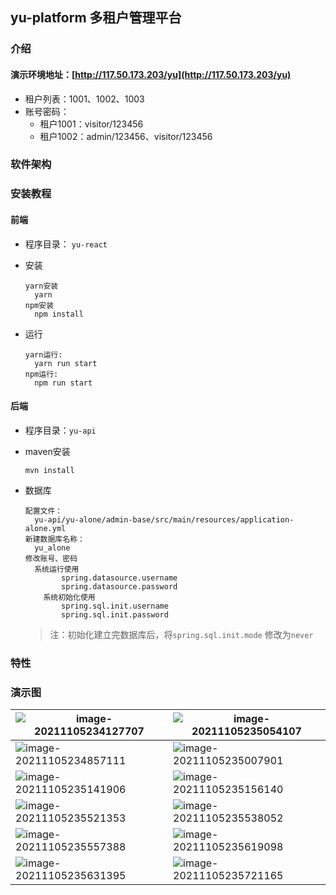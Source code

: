 ## yu-platform 多租户管理平台

### 介绍

#### **演示环境地址**：[http://117.50.173.203/yu](http://117.50.173.203/yu)

* 租户列表：1001、1002、1003
* 账号密码：
  * 租户1001：visitor/123456
  * 租户1002：admin/123456、visitor/123456

### 软件架构

### 安装教程

#### 前端

* 程序目录：	`yu-react`

* 安装

  ```shell
  yarn安装
  	yarn
  npm安装
  	npm install
  ```

* 运行

  ```shell
  yarn运行:
  	yarn run start
  npm运行:
  	npm run start
  ```
#### 后端

* 程序目录：`yu-api`

* maven安装

  ```shell
  mvn install
  ```

* 数据库

  ```
  配置文件：
  	yu-api/yu-alone/admin-base/src/main/resources/application-alone.yml
  新建数据库名称：
  	yu_alone
  修改账号、密码
  	系统运行使用
          spring.datasource.username
          spring.datasource.password
      系统初始化使用
          spring.sql.init.username
          spring.sql.init.password
  ```

  > 注：初始化建立完数据库后，将`spring.sql.init.mode` 修改为`never`

### 特性

### 演示图

| <img src="https://gitee.com/wangxd-yu/images/raw/master/yu-platform/image-%E7%94%A8%E6%88%B7%E7%AE%A1%E7%90%86.png" alt="image-20211105234127707"  /> | ![image-20211105235054107](https://gitee.com/wangxd-yu/images/raw/master/yu-platform/image-20211105235054107.png) |
| ------------------------------------------------------------ | ------------------------------------------------------------ |
| ![image-20211105234857111](https://gitee.com/wangxd-yu/images/raw/master/yu-platform/image-20211105234857111.png) | ![image-20211105235007901](https://gitee.com/wangxd-yu/images/raw/master/yu-platform/image-20211105235007901.png) |
| ![image-20211105235141906](https://gitee.com/wangxd-yu/images/raw/master/yu-platform/image-20211105235141906.png) | ![image-20211105235156140](https://gitee.com/wangxd-yu/images/raw/master/yu-platform/image-20211105235156140.png) |
| ![image-20211105235521353](https://gitee.com/wangxd-yu/images/raw/master/yu-platform/image-20211105235521353.png) | ![image-20211105235538052](https://gitee.com/wangxd-yu/images/raw/master/yu-platform/image-20211105235538052.png) |
| ![image-20211105235557388](https://gitee.com/wangxd-yu/images/raw/master/yu-platform/image-20211105235557388.png) | ![image-20211105235619098](https://gitee.com/wangxd-yu/images/raw/master/yu-platform/image-20211105235619098.png) |
| ![image-20211105235631395](https://gitee.com/wangxd-yu/images/raw/master/yu-platform/image-20211105235631395.png) | ![image-20211105235721165](https://gitee.com/wangxd-yu/images/raw/master/yu-platform/image-20211105235721165.png) |

